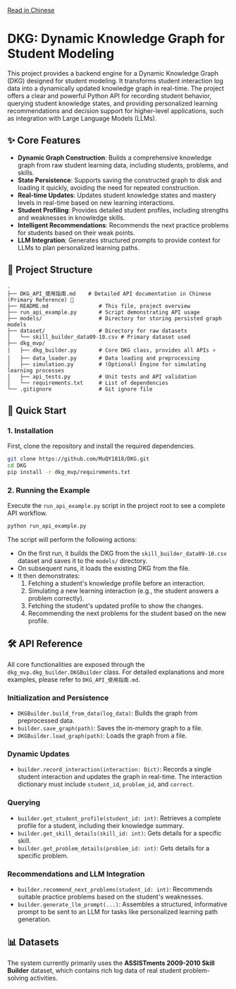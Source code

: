 [Read in Chinese](./README_zh.md)

# DKG: Dynamic Knowledge Graph for Student Modeling

This project provides a backend engine for a Dynamic Knowledge Graph (DKG) designed for student modeling. It transforms student interaction log data into a dynamically updated knowledge graph in real-time. The project offers a clear and powerful Python API for recording student behavior, querying student knowledge states, and providing personalized learning recommendations and decision support for higher-level applications, such as integration with Large Language Models (LLMs).

## ✨ Core Features

- **Dynamic Graph Construction**: Builds a comprehensive knowledge graph from raw student learning data, including students, problems, and skills.
- **State Persistence**: Supports saving the constructed graph to disk and loading it quickly, avoiding the need for repeated construction.
- **Real-time Updates**: Updates student knowledge states and mastery levels in real-time based on new learning interactions.
- **Student Profiling**: Provides detailed student profiles, including strengths and weaknesses in knowledge skills.
- **Intelligent Recommendations**: Recommends the next practice problems for students based on their weak points.
- **LLM Integration**: Generates structured prompts to provide context for LLMs to plan personalized learning paths.

## 📂 Project Structure

```
.
├── DKG_API_使用指南.md    # Detailed API documentation in Chinese (Primary Reference) 🌟
├── README.md                # This file, project overview
├── run_api_example.py       # Script demonstrating API usage
├── models/                  # Directory for storing persisted graph models
├── dataset/                 # Directory for raw datasets
│   └── skill_builder_data09-10.csv # Primary dataset used
├── dkg_mvp/
│   ├── dkg_builder.py       # Core DKG class, provides all APIs ⭐
│   ├── data_loader.py       # Data loading and preprocessing
│   ├── simulation.py        # (Optional) Engine for simulating learning processes
│   ├── api_tests.py         # Unit tests and API validation
│   └── requirements.txt     # List of dependencies
└── .gitignore               # Git ignore file
```

## 🚀 Quick Start

### 1. Installation

First, clone the repository and install the required dependencies.

```bash
git clone https://github.com/MuQY1818/DKG.git
cd DKG
pip install -r dkg_mvp/requirements.txt
```

### 2. Running the Example

Execute the `run_api_example.py` script in the project root to see a complete API workflow.

```bash
python run_api_example.py
```

The script will perform the following actions:
- On the first run, it builds the DKG from the `skill_builder_data09-10.csv` dataset and saves it to the `models/` directory.
- On subsequent runs, it loads the existing DKG from the file.
- It then demonstrates:
    1.  Fetching a student's knowledge profile before an interaction.
    2.  Simulating a new learning interaction (e.g., the student answers a problem correctly).
    3.  Fetching the student's updated profile to show the changes.
    4.  Recommending the next problems for the student based on the new profile.

## 🛠️ API Reference

All core functionalities are exposed through the `dkg_mvp.dkg_builder.DKGBuilder` class. For detailed explanations and more examples, please refer to `DKG_API_使用指南.md`.

### Initialization and Persistence

- `DKGBuilder.build_from_data(log_data)`: Builds the graph from preprocessed data.
- `builder.save_graph(path)`: Saves the in-memory graph to a file.
- `DKGBuilder.load_graph(path)`: Loads the graph from a file.

### Dynamic Updates

- `builder.record_interaction(interaction: Dict)`: Records a single student interaction and updates the graph in real-time. The interaction dictionary must include `student_id`, `problem_id`, and `correct`.

### Querying

- `builder.get_student_profile(student_id: int)`: Retrieves a complete profile for a student, including their knowledge summary.
- `builder.get_skill_details(skill_id: int)`: Gets details for a specific skill.
- `builder.get_problem_details(problem_id: int)`: Gets details for a specific problem.

### Recommendations and LLM Integration

- `builder.recommend_next_problems(student_id: int)`: Recommends suitable practice problems based on the student's weaknesses.
- `builder.generate_llm_prompt(...)`: Assembles a structured, informative prompt to be sent to an LLM for tasks like personalized learning path generation.

## 📊 Datasets

The system currently primarily uses the **ASSISTments 2009-2010 Skill Builder** dataset, which contains rich log data of real student problem-solving activities. 